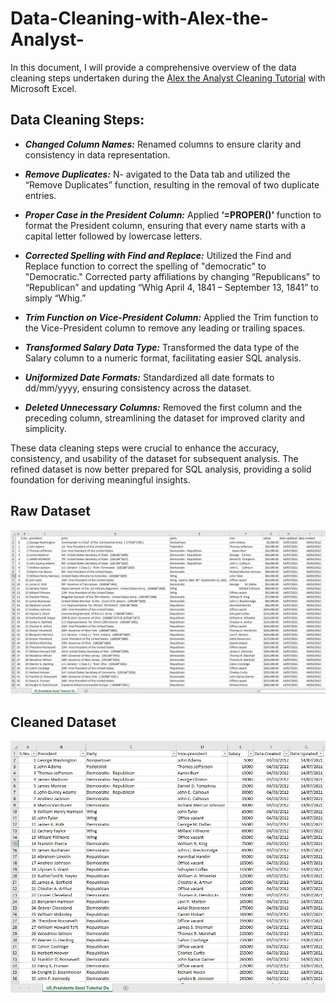 # Data-Cleaning-with-Alex-the-Analyst-

In this document, I will provide a comprehensive overview of the data cleaning steps undertaken during the [Alex the Analyst Cleaning Tutorial](https://www.youtube.com/watch?v=_jmiEGZ6PIY&list=PLp2Apd97xy_RullBm_1ZBqA7aPpN5BNz3&index=5&t=1067s) with Microsoft Excel. 

## **Data Cleaning Steps:**

+ _**Changed Column Names:**_	Renamed columns to ensure clarity and consistency in data representation.

+ _**Remove Duplicates:**_ N- avigated to the Data tab and utilized the “Remove Duplicates” function, resulting in the removal of two duplicate entries.

+ _**Proper Case in the President Column:**_ Applied **‘=PROPER()’** function to format the President column, ensuring that every name starts with a capital letter followed by lowercase letters.

+ _**Corrected Spelling with Find and Replace:**_ Utilized the Find and Replace function to correct the spelling of "democratic" to "Democratic." Corrected party affiliations by changing “Republicans” to “Republican” and updating “Whig April 4, 1841 – September 13, 1841” to simply “Whig.”

+ _**Trim Function on Vice-President Column:**_ Applied the Trim function to the Vice-President column to remove any leading or trailing spaces.

+ _**Transformed Salary Data Type:**_ Transformed the data type of the Salary column to a numeric format, facilitating easier SQL analysis.

+ _**Uniformized Date Formats:**_ Standardized all date formats to dd/mm/yyyy, ensuring consistency across the dataset.

+ _**Deleted Unnecessary Columns:**_ Removed the first column and the preceding column, streamlining the dataset for improved clarity and simplicity.

These data cleaning steps were crucial to enhance the accuracy, consistency, and usability of the dataset for subsequent analysis. The refined dataset is now better prepared for SQL analysis, providing a solid foundation for deriving meaningful insights.


## Raw Dataset
![Raw Dataset](https://github.com/Melissa-Naldo/Data-Cleaning-with-Alex-the-Analyst-/blob/main/Images/Uncleaned%20dataset.jpg)


## Cleaned Dataset
![Cleaned Dataset](https://github.com/Melissa-Naldo/Data-Cleaning-with-Alex-the-Analyst-/blob/main/Images/Cleaned%20dataset.jpg)
